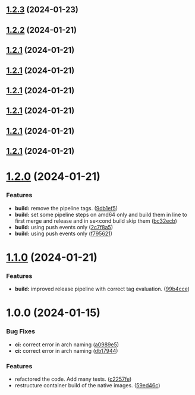 ## [1.2.3](https://github.com/macstab/flash-duplicate-finder/compare/1.2.2...1.2.3) (2024-01-23)

## [1.2.2](https://github.com/macstab/flash-duplicate-finder/compare/1.2.1...1.2.2) (2024-01-21)

## [1.2.1](https://github.com/macstab/flash-duplicate-finder/compare/1.2.0...1.2.1) (2024-01-21)

## [1.2.1](https://github.com/macstab/flash-duplicate-finder/compare/1.2.0...1.2.1) (2024-01-21)

## [1.2.1](https://github.com/macstab/flash-duplicate-finder/compare/1.2.0...1.2.1) (2024-01-21)

## [1.2.1](https://github.com/macstab/flash-duplicate-finder/compare/1.2.0...1.2.1) (2024-01-21)

## [1.2.1](https://github.com/macstab/flash-duplicate-finder/compare/1.2.0...1.2.1) (2024-01-21)

## [1.2.1](https://github.com/macstab/flash-duplicate-finder/compare/1.2.0...1.2.1) (2024-01-21)

# [1.2.0](https://github.com/macstab/flash-duplicate-finder/compare/1.1.0...1.2.0) (2024-01-21)


### Features

* **build:** remove the pipeline tags. ([9db1ef5](https://github.com/macstab/flash-duplicate-finder/commit/9db1ef590ecd33d29dd67937e543e54518c73700))
* **build:** set some pipeline steps on amd64 only and build them in line to first merge and release and in se<cond build skip them ([bc32ecb](https://github.com/macstab/flash-duplicate-finder/commit/bc32ecbf011109951e240cc18b164ff346ff40ff))
* **build:** using push events only ([2c7f8a5](https://github.com/macstab/flash-duplicate-finder/commit/2c7f8a5fce81b696d52e5a1cbc6e290b09897b04))
* **build:** using push events only ([f795621](https://github.com/macstab/flash-duplicate-finder/commit/f7956210422a6b8c50341f37c278a58ced6c039f))

# [1.1.0](https://github.com/macstab/flash-duplicate-finder/compare/v1.0.0...1.1.0) (2024-01-21)


### Features

* **build:** improved release pipeline with correct tag evaluation. ([99b4cce](https://github.com/macstab/flash-duplicate-finder/commit/99b4ccecd959cf1ce6616d43296fced32db8592b))

# 1.0.0 (2024-01-15)


### Bug Fixes

* **ci:** correct error in arch naming ([a0989e5](https://github.com/macstab/flash-duplicate-finder/commit/a0989e569152afed42d23e3e9be25e40537a1701))
* **ci:** correct error in arch naming ([db17944](https://github.com/macstab/flash-duplicate-finder/commit/db17944c74625bf69d632c9c5d91e4a402c29d0e))


### Features

* refactored the code. Add many tests. ([c2257fe](https://github.com/macstab/flash-duplicate-finder/commit/c2257fea711a52a730118a8a91628b7cf566fa63))
* restructure container build of the native images. ([59ed46c](https://github.com/macstab/flash-duplicate-finder/commit/59ed46c4eb1e5793907bba24fc32140fa5178ed1))
